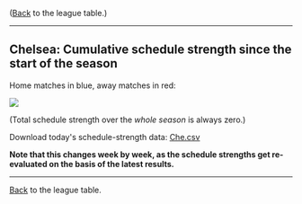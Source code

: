 ---
---
([Back](/leagues/england-premier-league) to the league table.)

-----

## Chelsea: Cumulative schedule strength since the start of the season

Home matches in blue, away matches in red:


![](/assets/leagues/england-premier-league/2017/schedule-strengths/Che.png)

(Total schedule strength over the *whole season* is always zero.)


Download today's schedule-strength data: [Che.csv](/assets/leagues/england-premier-league/2017/schedule-strengths/Che.csv)

**Note that this changes week by week, as the schedule strengths get re-evaluated on the
basis of the latest results.**

-----

[Back](/leagues/england-premier-league) to the league table.



